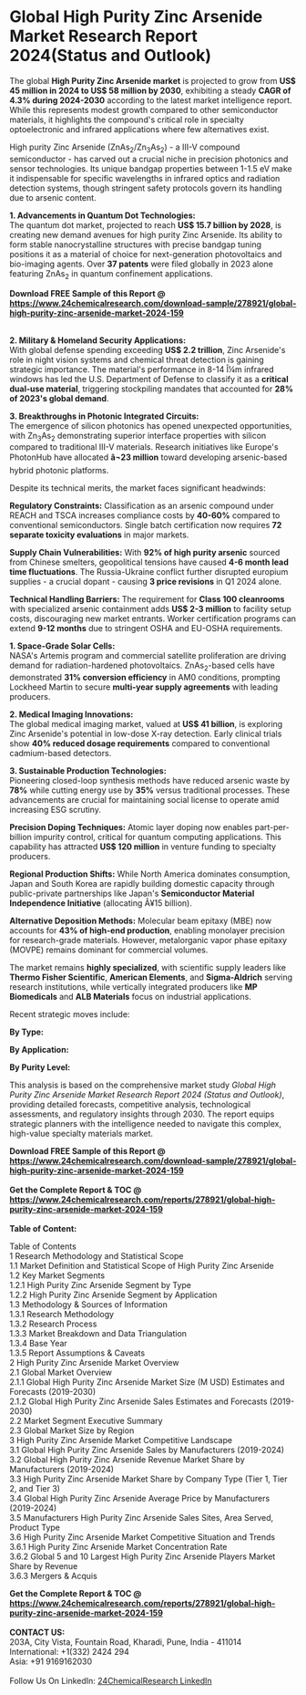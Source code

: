 <h1>Global High Purity Zinc Arsenide Market Research Report 2024(Status and Outlook)</h1><p>The global <strong>High Purity Zinc Arsenide market</strong> is projected to grow from <strong>US$ 45 million in 2024 to US$ 58 million by 2030</strong>, exhibiting a steady <strong>CAGR of 4.3% during 2024-2030</strong> according to the latest market intelligence report. While this represents modest growth compared to other semiconductor materials, it highlights the compound's critical role in specialty optoelectronic and infrared applications where few alternatives exist.</p><p>High purity Zinc Arsenide (ZnAs<sub>2</sub>/Zn<sub>3</sub>As<sub>2</sub>) - a III-V compound semiconductor - has carved out a crucial niche in precision photonics and sensor technologies. Its unique bandgap properties between 1-1.5 eV make it indispensable for specific wavelengths in infrared optics and radiation detection systems, though stringent safety protocols govern its handling due to arsenic content.</p><p><strong>1. Advancements in Quantum Dot Technologies:</strong><br>
The quantum dot market, projected to reach <strong>US$ 15.7 billion by 2028</strong>, is creating new demand avenues for high purity Zinc Arsenide. Its ability to form stable nanocrystalline structures with precise bandgap tuning positions it as a material of choice for next-generation photovoltaics and bio-imaging agents. Over <strong>37 patents</strong> were filed globally in 2023 alone featuring ZnAs<sub>2</sub> in quantum confinement applications.</p><div><b>Download FREE Sample of this Report @ 
            <a href="https://www.24chemicalresearch.com/download-sample/278921/global-high-purity-zinc-arsenide-market-2024-159">
            https://www.24chemicalresearch.com/download-sample/278921/global-high-purity-zinc-arsenide-market-2024-159</a></b></div><br><p><strong>2. Military &amp; Homeland Security Applications:</strong><br>
With global defense spending exceeding <strong>US$ 2.2 trillion</strong>, Zinc Arsenide's role in night vision systems and chemical threat detection is gaining strategic importance. The material's performance in 8-14 Î¼m infrared windows has led the U.S. Department of Defense to classify it as a <strong>critical dual-use material</strong>, triggering stockpiling mandates that accounted for <strong>28% of 2023's global demand</strong>.</p><p><strong>3. Breakthroughs in Photonic Integrated Circuits:</strong><br>
The emergence of silicon photonics has opened unexpected opportunities, with Zn<sub>3</sub>As<sub>2</sub> demonstrating superior interface properties with silicon compared to traditional III-V materials. Research initiatives like Europe's PhotonHub have allocated <strong>â¬23 million</strong> toward developing arsenic-based hybrid photonic platforms.</p><p>Despite its technical merits, the market faces significant headwinds:</p><p><strong>Regulatory Constraints:</strong> Classification as an arsenic compound under REACH and TSCA increases compliance costs by <strong>40-60%</strong> compared to conventional semiconductors. Single batch certification now requires <strong>72 separate toxicity evaluations</strong> in major markets.</p><p><strong>Supply Chain Vulnerabilities:</strong> With <strong>92% of high purity arsenic</strong> sourced from Chinese smelters, geopolitical tensions have caused <strong>4-6 month lead time fluctuations</strong>. The Russia-Ukraine conflict further disrupted europium supplies - a crucial dopant - causing <strong>3 price revisions</strong> in Q1 2024 alone.</p><p><strong>Technical Handling Barriers:</strong> The requirement for <strong>Class 100 cleanrooms</strong> with specialized arsenic containment adds <strong>US$ 2-3 million</strong> to facility setup costs, discouraging new market entrants. Worker certification programs can extend <strong>9-12 months</strong> due to stringent OSHA and EU-OSHA requirements.</p><p><strong>1. Space-Grade Solar Cells:</strong><br>
NASA's Artemis program and commercial satellite proliferation are driving demand for radiation-hardened photovoltaics. ZnAs<sub>2</sub>-based cells have demonstrated <strong>31% conversion efficiency</strong> in AM0 conditions, prompting Lockheed Martin to secure <strong>multi-year supply agreements</strong> with leading producers.</p><p><strong>2. Medical Imaging Innovations:</strong><br>
The global medical imaging market, valued at <strong>US$ 41 billion</strong>, is exploring Zinc Arsenide's potential in low-dose X-ray detection. Early clinical trials show <strong>40% reduced dosage requirements</strong> compared to conventional cadmium-based detectors.</p><p><strong>3. Sustainable Production Technologies:</strong><br>
Pioneering closed-loop synthesis methods have reduced arsenic waste by <strong>78%</strong> while cutting energy use by <strong>35%</strong> versus traditional processes. These advancements are crucial for maintaining social license to operate amid increasing ESG scrutiny.</p><p><strong>Precision Doping Techniques:</strong> Atomic layer doping now enables part-per-billion impurity control, critical for quantum computing applications. This capability has attracted <strong>US$ 120 million</strong> in venture funding to specialty producers.</p><p><strong>Regional Production Shifts:</strong> While North America dominates consumption, Japan and South Korea are rapidly building domestic capacity through public-private partnerships like Japan's <strong>Semiconductor Material Independence Initiative</strong> (allocating Â¥15 billion).</p><p><strong>Alternative Deposition Methods:</strong> Molecular beam epitaxy (MBE) now accounts for <strong>43% of high-end production</strong>, enabling monolayer precision for research-grade materials. However, metalorganic vapor phase epitaxy (MOVPE) remains dominant for commercial volumes.</p><p>The market remains <strong>highly specialized</strong>, with scientific supply leaders like <strong>Thermo Fisher Scientific</strong>, <strong>American Elements</strong>, and <strong>Sigma-Aldrich</strong> serving research institutions, while vertically integrated producers like <strong>MP Biomedicals</strong> and <strong>ALB Materials</strong> focus on industrial applications.</p><p>Recent strategic moves include:</p><p><strong>By Type:</strong></p><p><strong>By Application:</strong></p><p><strong>By Purity Level:</strong></p><p>This analysis is based on the comprehensive market study <em>Global High Purity Zinc Arsenide Market Research Report 2024 (Status and Outlook)</em>, providing detailed forecasts, competitive analysis, technological assessments, and regulatory insights through 2030. The report equips strategic planners with the intelligence needed to navigate this complex, high-value specialty materials market.</p><div><b>Download FREE Sample of this Report @ 
            <a href="https://www.24chemicalresearch.com/download-sample/278921/global-high-purity-zinc-arsenide-market-2024-159">
            https://www.24chemicalresearch.com/download-sample/278921/global-high-purity-zinc-arsenide-market-2024-159</a></b></div><br><div><b>Get the Complete Report & TOC @ 
            <a href="https://www.24chemicalresearch.com/reports/278921/global-high-purity-zinc-arsenide-market-2024-159">
            https://www.24chemicalresearch.com/reports/278921/global-high-purity-zinc-arsenide-market-2024-159</a></b></div><br>
            <b>Table of Content:</b><p>Table of Contents<br />
 1 Research Methodology and Statistical Scope<br />
 1.1 Market Definition and Statistical Scope of High Purity Zinc Arsenide<br />
 1.2 Key Market Segments<br />
 1.2.1 High Purity Zinc Arsenide Segment by Type<br />
 1.2.2 High Purity Zinc Arsenide Segment by Application<br />
 1.3 Methodology & Sources of Information<br />
 1.3.1 Research Methodology<br />
 1.3.2 Research Process<br />
 1.3.3 Market Breakdown and Data Triangulation<br />
 1.3.4 Base Year<br />
 1.3.5 Report Assumptions & Caveats<br />
 2 High Purity Zinc Arsenide Market Overview<br />
 2.1 Global Market Overview<br />
 2.1.1 Global High Purity Zinc Arsenide Market Size (M USD) Estimates and Forecasts (2019-2030)<br />
 2.1.2 Global High Purity Zinc Arsenide Sales Estimates and Forecasts (2019-2030)<br />
 2.2 Market Segment Executive Summary<br />
 2.3 Global Market Size by Region<br />
 3 High Purity Zinc Arsenide Market Competitive Landscape<br />
 3.1 Global High Purity Zinc Arsenide Sales by Manufacturers (2019-2024)<br />
 3.2 Global High Purity Zinc Arsenide Revenue Market Share by Manufacturers (2019-2024)<br />
 3.3 High Purity Zinc Arsenide Market Share by Company Type (Tier 1, Tier 2, and Tier 3)<br />
 3.4 Global High Purity Zinc Arsenide Average Price by Manufacturers (2019-2024)<br />
 3.5 Manufacturers High Purity Zinc Arsenide Sales Sites, Area Served, Product Type<br />
 3.6 High Purity Zinc Arsenide Market Competitive Situation and Trends<br />
 3.6.1 High Purity Zinc Arsenide Market Concentration Rate<br />
 3.6.2 Global 5 and 10 Largest High Purity Zinc Arsenide Players Market Share by Revenue<br />
 3.6.3 Mergers & Acquis</p><div><b>Get the Complete Report & TOC @ 
            <a href="https://www.24chemicalresearch.com/reports/278921/global-high-purity-zinc-arsenide-market-2024-159">
            https://www.24chemicalresearch.com/reports/278921/global-high-purity-zinc-arsenide-market-2024-159</a></b></div><br><b>CONTACT US:</b><br>
            203A, City Vista, Fountain Road, Kharadi, Pune, India - 411014<br>
            International: +1(332) 2424 294<br>
            Asia: +91 9169162030 <br><br>
            Follow Us On LinkedIn: <a href="https://www.linkedin.com/company/24chemicalresearch/">24ChemicalResearch LinkedIn</a>